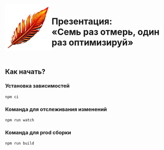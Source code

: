 <img align="left" src="./themes/tw/images/logo.png" width="150" height="150" alt="Логотип">

# Презентация:<br>«Семь раз отмерь, один раз&nbsp;оптимизируй»

<br>

## Как начать?

### Установка зависимостей
```
npm ci
```

### Команда для отслеживания изменений
```
npm run watch
```

### Команда для prod сборки
```
npm run build
```
